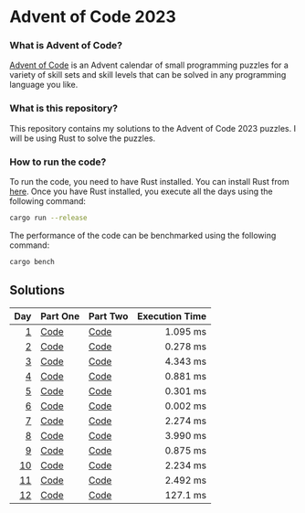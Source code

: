 # Advent of Code 2023

### What is Advent of Code?
[Advent of Code](https://adventofcode.com/) is an Advent calendar of small programming puzzles for a variety of skill sets and skill levels that can be solved in any programming language you like.

### What is this repository?
This repository contains my solutions to the Advent of Code 2023 puzzles. I will be using Rust to solve the puzzles.

### How to run the code?
To run the code, you need to have Rust installed. You can install Rust from [here](https://www.rust-lang.org/tools/install). Once you have Rust installed, you execute all the days using the following command:

```bash
cargo run --release
```

The performance of the code can be benchmarked using the following command:

```bash
cargo bench
```


## Solutions

| Day                                        | Part One               | Part Two               | Execution Time |
| -----------------------------------------: | ---------------------- | ---------------------- | -------------: |
| [1](https://adventofcode.com/2023/day/1)   | [Code](src/day_01a.rs) | [Code](src/day_01b.rs) | 1.095 ms       |
| [2](https://adventofcode.com/2023/day/2)   | [Code](src/day_02a.rs) | [Code](src/day_02b.rs) | 0.278 ms       |
| [3](https://adventofcode.com/2023/day/3)   | [Code](src/day_03a.rs) | [Code](src/day_03b.rs) | 4.343 ms       |
| [4](https://adventofcode.com/2023/day/4)   | [Code](src/day_04.rs)  | [Code](src/day_04.rs)  | 0.881 ms       |
| [5](https://adventofcode.com/2023/day/5)   | [Code](src/day_05.rs)  | [Code](src/day_05.rs)  | 0.301 ms       |
| [6](https://adventofcode.com/2023/day/6)   | [Code](src/day_06.rs)  | [Code](src/day_06.rs)  | 0.002 ms       |
| [7](https://adventofcode.com/2023/day/7)   | [Code](src/day_07.rs)  | [Code](src/day_07.rs)  | 2.274 ms       |
| [8](https://adventofcode.com/2023/day/8)   | [Code](src/day_08.rs)  | [Code](src/day_08.rs)  | 3.990 ms       |
| [9](https://adventofcode.com/2023/day/9)   | [Code](src/day_09.rs)  | [Code](src/day_09.rs)  | 0.875 ms       |
| [10](https://adventofcode.com/2023/day/10) | [Code](src/day_10.rs)  | [Code](src/day_10.rs)  | 2.234 ms       |
| [11](https://adventofcode.com/2023/day/11) | [Code](src/day_11.rs)  | [Code](src/day_11.rs)  | 2.492 ms       |
| [12](https://adventofcode.com/2023/day/12) | [Code](src/day_12.rs)  | [Code](src/day_12.rs)  | 127.1 ms       |